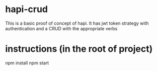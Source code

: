 # hapi-crud
This is a basic proof of concept of hapi. It has jwt token strategy with authentication and a CRUD with the appropriate verbs

# instructions (in the root of project)
npm install
npm start
